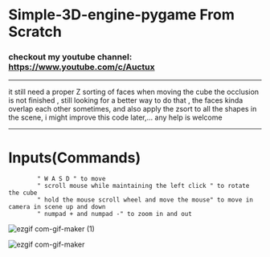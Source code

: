 # Simple-3D-engine-pygame From Scratch
 
### checkout my youtube channel: https://www.youtube.com/c/Auctux
---

it still need a proper Z sorting of faces when moving the cube the occlusion is not finished , still looking for a better way to do that , the faces kinda overlap each other sometimes,
and also apply the zsort to all the shapes in the scene, i might improve this code later,... any help is welcome

---
# Inputs(Commands)
            " W A S D " to move
            " scroll mouse while maintaining the left click " to rotate the cube
            " hold the mouse scroll wheel and move the mouse" to move in camera in scene up and down
            " numpad + and numpad -" to zoom in and out 

![ezgif com-gif-maker (1)](https://user-images.githubusercontent.com/48150537/119762345-2139b280-becb-11eb-986b-4a8efca0b402.gif)

![ezgif com-gif-maker](https://user-images.githubusercontent.com/48150537/119512227-c00dc400-bd90-11eb-8643-0298be8bd933.gif)


